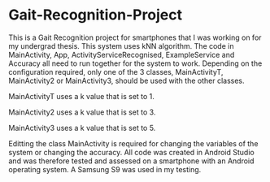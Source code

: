 # Gait-Recognition-Project
This is a Gait Recognition project for smartphones that I was working on for my undergrad thesis. This system uses kNN algorithm. The code in MainActivity, App, ActivityServiceRecognised, ExampleService and Accuracy all need to run together for the system to work. Depending on the configuration required, only one of the 3 classes, MainActivityT, MainActivity2 or MainActivity3, should be used with the other classes. 

MainActivityT uses a k value that is set to 1.

MainActivity2 uses a k value that is set to 3.

MainActivity3 uses a k value that is set to 5.

Editting the class MainActivity is required for changing the variables of the system or changing the accuracy.
All code was created in Android Studio and was therefore tested and assessed on a smartphone with an Android operating system. A Samsung S9 was used in my testing.
